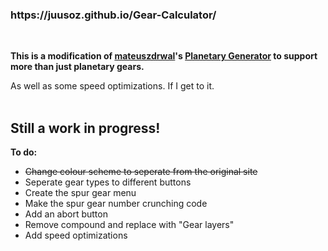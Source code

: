 <h3>https://juusoz.github.io/Gear-Calculator/</h3><br>
<p><b>This is a modification of <a href="https://github.com/mateuszdrwal">mateuszdrwal</a>'s <a href="https://planetarygenerator.mateuszdrwal.com">Planetary Generator</a> to support more than just planetary gears.</b></p>
As well as some speed optimizations. If I get to it.
<br>
<br>
<h2>Still a work in progress!</h2>

<b>To do:</b>
<ul>
  <li><del>Change colour scheme to seperate from the original site</del></li>
  <li>Seperate gear types to different buttons</li>
  <li>Create the spur gear menu</li>
  <li>Make the spur gear number crunching code</li>
  <li>Add an abort button</li>
  <li>Remove compound and replace with "Gear layers"</li>
  <li>Add speed optimizations</li>
</ul>
